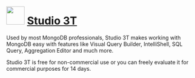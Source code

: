 # <img src="https://cdn.rawgit.com/brunoyb/chocolatey-packages/ef3e7280d17af850e074ec9c47629076719b81dc/studio3t/icon.png" width="48" height="48" /> [Studio 3T](https://chocolatey.org/packages/studio3t)


Used by most MongoDB professionals, Studio 3T makes working with MongoDB easy with features like Visual Query Builder, IntelliShell, SQL Query, Aggregation Editor and much more.

Studio 3T is free for non-commercial use or you can freely evaluate it for commercial purposes for 14 days.
